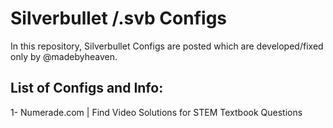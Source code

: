 
# Silverbullet /.svb Configs

In this repository, Silverbullet Configs are posted which are developed/fixed only by @madebyheaven.

## List of Configs and Info:
1- Numerade.com | Find Video Solutions for STEM Textbook Questions





